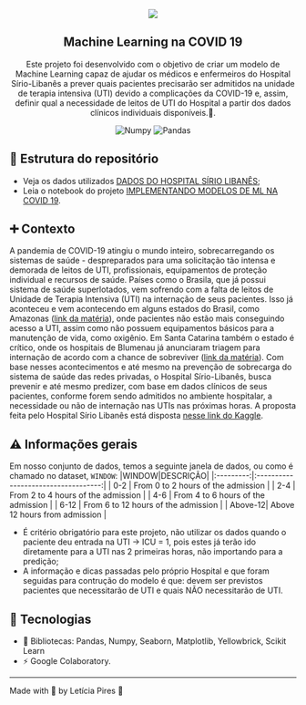 <p align="center">
  <img src="https://github.com/letpires/ICU_prediction_sirio_libanes/blob/main/banner_projeto_final.png" >
</p>

<h2 align="center">
  Machine Learning na COVID 19
</h2>

<p align="center">
  Este projeto foi desenvolvido com o objetivo de criar um modelo de Machine Learning capaz de ajudar os médicos e enfermeiros do Hospital Sírio-Libanês a prever quais pacientes precisarão ser admitidos na unidade de terapia intensiva (UTI) devido a complicações da COVID-19 e, assim, definir qual a necessidade de leitos de UTI do Hospital a partir dos dados clínicos individuais disponíveis.🏥.</a>
</p>

<p align="center">
    <img alt="Numpy" src="https://img.shields.io/badge/numpy-1.20.0-blue">
    <img alt="Pandas" src="https://img.shields.io/badge/Pandas-1.2.3-yellow">
    

   </a>
</p>

## 📄 Estrutura do repositório

- Veja os dados utilizados [DADOS DO HOSPITAL SÍRIO LIBANÊS](https://github.com/letpires/ICU_prediction_sirio_libanes/blob/main/Kaggle_Sirio_Libanes_ICU_Prediction.xlsx);
- Leia o notebook do projeto [IMPLEMENTANDO MODELOS DE ML NA COVID 19](https://github.com/letpires/ICU_prediction_sirio_libanes/blob/main/Leticia_Pires.ipynb).

## ➕ Contexto

A pandemia de COVID-19 atingiu o mundo inteiro, sobrecarregando os sistemas de saúde - despreparados para uma solicitação tão intensa e demorada de leitos de UTI, profissionais, equipamentos de proteção individual e recursos de saúde. Países como o Brasila, que já possui sistema de saúde superlotados, vem sofrendo com a falta de leitos de Unidade de Terapia Intensiva (UTI) na internação de seus pacientes. Isso já aconteceu e vem acontecendo em alguns estados do Brasil, como Amazonas ([link da matéria](https://g1.globo.com/am/amazonas/noticia/2021/01/14/secretario-de-saude-do-am-fala-que-estado-vive-colapso-do-plano-logistico.ghtml)), onde pacientes não estão mais conseguindo acesso a UTI, assim como não possuem equipamentos básicos para a manutenção de vida, como oxigênio. Em Santa Catarina também o estado é crítico, onde os hospitais de Blumenau já anunciaram triagem para internação de acordo com a chance de sobreviver ([link da matéria](http://g1.globo.com/sc/santa-catarina/videos/v/hospitais-de-blumenau-anunciam-triagem-para-internacao-de-acordo-com-chance-de-sobreviver/9355080/)). Com base nesses acontecimentos e até mesmo na prevenção de sobrecarga do sistema de saúde das redes privadas, o Hospital Sírio-Libanês, busca prevenir e até mesmo predizer, com base em dados clínicos de seus pacientes, conforme forem sendo admitidos no ambiente hospitalar, a necessidade ou não de internação nas UTIs nas próximas horas. A proposta feita pelo Hospital Sírio Libanês está disposta [nesse link do Kaggle](https://www.kaggle.com/S%C3%ADrio-Libanes/covid19).


## ⚠️ Informações gerais

Em nosso conjunto de dados, temos a seguinte janela de dados, ou como é chamado no dataset, `WINDOW`:
 |WINDOW|DESCRIÇÃO|
|:---------:|:-----------------------------------:|
| 0-2	    |  From 0 to 2 hours of the admission |
| 2-4	    | From 2 to 4 hours of the admission  |
| 4-6	    |  From 4 to 6 hours of the admission |
| 6-12    |	From 6 to 12 hours of the admission |
| Above-12|     	Above 12 hours from admission |

- É critério obrigatório para este projeto, não utilizar os dados quando o paciente deu entrada na UTI -> ICU = 1, pois estes já terão ido diretamente para a UTI nas 2 primeiras horas, não importando para a predição;
- A informação e dicas passadas pelo próprio Hospital e que foram seguidas para contrução do modelo é que: devem ser previstos pacientes que necessitarão de UTI e quais NÃO necessitarão de UTI.

## 🚀 Tecnologias 

- 📄 Bibliotecas: Pandas, Numpy, Seaborn, Matplotlib, Yellowbrick, Scikit Learn
- ⚡️ Google Colaboratory.



---

Made with 💜 by Letícia Pires :wave: 
